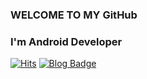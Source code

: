 ### WELCOME TO MY GitHub
### I'm Android Developer


[![Hits](https://hits.seeyoufarm.com/api/count/incr/badge.svg?url=https%3A%2F%2Fgithub.com%2Fchoi-woo-sung%2Fhit-counter&count_bg=%2392A8D1&title_bg=%2392A8D1&icon=kotlin.svg&icon_color=%23E7E7E7&title=hits&edge_flat=false)](https://hits.seeyoufarm.com)
[![Blog Badge](https://img.shields.io/badge/-Blog-92a8d1?logo=Velog&logoColor=white&link=https://velog.io/@vov3616)](https://velog.io/@vov3616)
